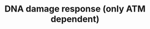 ---
annotations:
- id: PW:0000303
  parent: regulatory pathway
  type: Pathway Ontology
  value: p53-dependent G1/S DNA damage checkpoint pathway
- id: PW:0000718
  parent: regulatory pathway
  type: Pathway Ontology
  value: p53 signaling pathway
authors:
- Mkutmon
- Eweitz
description: This is the second pathway out of two pathways which deals with DNA damage
  response. It has two central gene products (ATM and TP53) which are connected with
  the first DNA damage response pathway. In this pathway is only one source of DNA
  damage induction because most sources and their induction and involvement in the
  process in DNA damage are mentioned in the first DNA damage response pathway. If
  it is not mentioned different, the processes take place in the cell cytoplasm. The
  goal of this second pathway is to mention more gene products and changes in the
  cell condition through the DNA damage response pathway and at the same time to keep
  it clearly arranged
last-edited: 2021-05-09
organisms:
- Bos taurus
redirect_from:
- /index.php/Pathway:WP3143
- /instance/WP3143
revision: null
schema-jsonld:
- '@context': https://schema.org/
  '@id': https://wikipathways.github.io/pathways/WP3143.html
  '@type': Dataset
  creator:
    '@type': Organization
    name: WikiPathways
  description: This is the second pathway out of two pathways which deals with DNA
    damage response. It has two central gene products (ATM and TP53) which are connected
    with the first DNA damage response pathway. In this pathway is only one source
    of DNA damage induction because most sources and their induction and involvement
    in the process in DNA damage are mentioned in the first DNA damage response pathway.
    If it is not mentioned different, the processes take place in the cell cytoplasm.
    The goal of this second pathway is to mention more gene products and changes in
    the cell condition through the DNA damage response pathway and at the same time
    to keep it clearly arranged
  keywords:
  - ABL1
  - AKT1
  - AKT2
  - AKT3
  - APC
  - ATM
  - AXIN1
  - Apoptosis
  - BAD
  - BAK1
  - BAX
  - BBC3
  - BCL2
  - BCL2L11
  - BCL6
  - BIK
  - CAT
  - CCND1
  - CCND2
  - CCND3
  - CCNG2
  - CDC42
  - CDKN1A
  - CDKN1B
  - CDKN2A
  - CTNNB1
  - Cell Cycle
  - DNA damage response
  - DVL1
  - DVL2
  - DVL3
  - ERBB2
  - FASLG
  - FOSL1
  - FOXO3
  - FRAT1
  - G6PC
  - GRB2
  - GSK3B
  - HMGB1
  - HRAS
  - IR-A
  - IRS1
  - JUN
  - KRAS
  - LDLR
  - LEF1
  - MAP3K1
  - MAP3K4
  - MAP3K7
  - MAPK1
  - MAPK10
  - MAPK8
  - MAPK9
  - MDM2
  - MLKL
  - MYC
  - NFKB1
  - NFKB2
  - NRAS
  - PCK2
  - PDK1
  - PIK3C2A
  - PIK3C2B
  - PIK3C2G
  - PIK3C3
  - PIK3CA
  - PIK3CB
  - PIK3CD
  - PIK3CG
  - PIK3R1
  - PIK3R2
  - PIK3R3
  - PIK3R4
  - PIK3R5
  - PLAU
  - PMAIP1
  - PPP2R5C
  - PPP2R5E
  - PTEN
  - RAC1
  - RAC2
  - RAC3
  - RBL2
  - RHOA
  - SCP2
  - SHC1
  - SMAD3
  - SMAD4
  - SOD2
  - SOS1
  - SOS2
  - TCF7
  - TCF7L1
  - TCFL2
  - TGFB1
  - TP53
  - TP73
  - WNT1
  - WNT10A
  - WNT10B
  - WNT11
  - WNT16
  - WNT2
  - WNT2B
  - WNT3
  - WNT3A
  - WNT4
  - WNT5A
  - WNT5B
  - WNT6
  - WNT7A
  - WNT7B
  license: CC0
  name: DNA damage response (only ATM dependent)
seo: CreativeWork
title: DNA damage response (only ATM dependent)
wpid: WP3143
---
